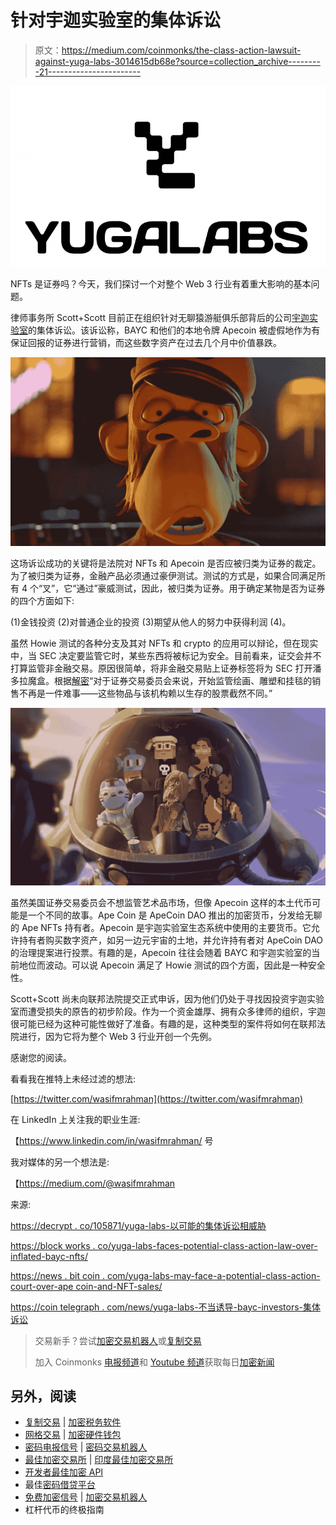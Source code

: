 # 针对宇迦实验室的集体诉讼

> 原文：<https://medium.com/coinmonks/the-class-action-lawsuit-against-yuga-labs-3014615db68e?source=collection_archive---------21----------------------->

![](img/6a39b0edef8918766c5c55bc47c114be.png)

NFTs 是证券吗？今天，我们探讨一个对整个 Web 3 行业有着重大影响的基本问题。

律师事务所 Scott+Scott 目前正在组织针对无聊猿游艇俱乐部背后的公司[宇迦实验室](https://www.linkedin.com/company/yuga-labs/)的集体诉讼。该诉讼称，BAYC 和他们的本地令牌 Apecoin 被虚假地作为有保证回报的证券进行营销，而这些数字资产在过去几个月中价值暴跌。

![](img/69bc723d408bad724f3afe3329e1a60d.png)

这场诉讼成功的关键将是法院对 NFTs 和 Apecoin 是否应被归类为证券的裁定。为了被归类为证券，金融产品必须通过豪伊测试。测试的方式是，如果合同满足所有 4 个“叉”，它“通过”豪威测试，因此，被归类为证券。用于确定某物是否为证券的四个方面如下:

(1)金钱投资
(2)对普通企业的投资
(3)期望从他人的努力中获得利润
(4)。

虽然 Howie 测试的各种分支及其对 NFTs 和 crypto 的应用可以辩论，但在现实中，当 SEC 决定要监管它时，某些东西将被标记为安全。目前看来，证交会并不打算监管非金融交易。原因很简单，将非金融交易贴上证券标签将为 SEC 打开潘多拉魔盒。根据[解密](https://www.linkedin.com/company/decrypt-media/)“对于证券交易委员会来说，开始监管绘画、雕塑和挂毯的销售不再是一件难事——这些物品与该机构赖以生存的股票截然不同。”

![](img/cf03cdd3df776e3becc0b69fdda154ab.png)

虽然美国证券交易委员会不想监管艺术品市场，但像 Apecoin 这样的本土代币可能是一个不同的故事。Ape Coin 是 ApeCoin DAO 推出的加密货币，分发给无聊的 Ape NFTs 持有者。Apecoin 是宇迦实验室生态系统中使用的主要货币。它允许持有者购买数字资产，如另一边元宇宙的土地，并允许持有者对 ApeCoin DAO 的治理提案进行投票。有趣的是，Apecoin 往往会随着 BAYC 和宇迦实验室的当前地位而波动。可以说 Apecoin 满足了 Howie 测试的四个方面，因此是一种安全性。

Scott+Scott 尚未向联邦法院提交正式申诉，因为他们仍处于寻找因投资宇迦实验室而遭受损失的原告的初步阶段。作为一个资金雄厚、拥有众多律师的组织，宇迦很可能已经为这种可能性做好了准备。有趣的是，这种类型的案件将如何在联邦法院进行，因为它将为整个 Web 3 行业开创一个先例。

感谢您的阅读。

看看我在推特上未经过滤的想法:

[https://twitter.com/wasifmrahman](https://twitter.com/wasifmrahman)

在 LinkedIn 上关注我的职业生涯:

【https://www.linkedin.com/in/wasifmrahman/ 号

我对媒体的另一个想法是:

【https://medium.com/@wasifmrahman 

来源:

[https://decrypt . co/105871/yuga-labs-以可能的集体诉讼相威胁](https://decrypt.co/105871/yuga-labs-threatened-with-possible-class-action-lawsuit)

[https://block works . co/yuga-labs-faces-potential-class-action-law-over-inflated-bayc-nfts/](https://blockworks.co/yuga-labs-faces-potential-class-action-lawsuit-over-inflated-bayc-nfts/)

[https://news . bit coin . com/yuga-labs-may-face-a-potential-class-action-court-over-ape coin-and-NFT-sales/](https://news.bitcoin.com/yuga-labs-may-face-a-potential-class-action-lawsuit-over-apecoin-and-nft-sales/)

[https://coin telegraph . com/news/yuga-labs-不当诱导-bayc-investors-集体诉讼](https://cointelegraph.com/news/yuga-labs-inappropriately-induced-bayc-investors-class-action)

> 交易新手？尝试[加密交易机器人](/coinmonks/crypto-trading-bot-c2ffce8acb2a)或[复制交易](/coinmonks/top-10-crypto-copy-trading-platforms-for-beginners-d0c37c7d698c)
> 
> 加入 Coinmonks [电报频道](https://t.me/coincodecap)和 [Youtube 频道](https://www.youtube.com/c/coinmonks/videos)获取每日[加密新闻](http://coincodecap.com/)

## 另外，阅读

*   [复制交易](/coinmonks/top-10-crypto-copy-trading-platforms-for-beginners-d0c37c7d698c) | [加密税务软件](/coinmonks/crypto-tax-software-ed4b4810e338)
*   [网格交易](https://coincodecap.com/grid-trading) | [加密硬件钱包](/coinmonks/the-best-cryptocurrency-hardware-wallets-of-2020-e28b1c124069)
*   [密码电报信号](/coinmonks/top-3-telegram-channels-for-crypto-traders-in-2021-8385f4411ff4) | [密码交易机器人](/coinmonks/crypto-trading-bot-c2ffce8acb2a)
*   [最佳加密交易所](/coinmonks/crypto-exchange-dd2f9d6f3769) | [印度最佳加密交易所](/coinmonks/bitcoin-exchange-in-india-7f1fe79715c9)
*   [开发者最佳加密 API](/coinmonks/best-crypto-apis-for-developers-5efe3a597a9f)
*   最佳[密码借贷平台](/coinmonks/top-5-crypto-lending-platforms-in-2020-that-you-need-to-know-a1b675cec3fa)
*   [免费加密信号](/coinmonks/free-crypto-signals-48b25e61a8da) | [加密交易机器人](/coinmonks/crypto-trading-bot-c2ffce8acb2a)
*   杠杆代币的终极指南